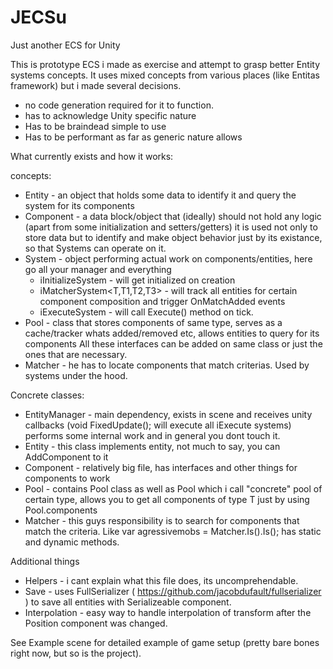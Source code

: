 # JECSu
Just another ECS for Unity

This is prototype ECS i made as exercise and attempt to grasp better Entity systems concepts.
It uses mixed concepts from various places (like Entitas framework) but i made several decisions.

* no code generation required for it to function.
* has to acknowledge Unity specific nature
* Has to be braindead simple to use
* Has to be performant as far as generic nature allows

What currently exists and how it works:

concepts:

* Entity - an object that holds some data to identify it and query the system for its components
* Component - a data block/object that (ideally) should not hold any logic (apart from some initialization and setters/getters)
      it is used not only to store data but to identify and make object behavior just by its existance, so that Systems can operate on it.
* System - object performing actual work on components/entities, here go all your manager and everything 
    * iInitializeSystem - will get initialized on creation
    * iMatcherSystem<T,T1,T2,T3> - will track all entities for certain component composition and trigger OnMatchAdded events 
    * iExecuteSystem - will call Execute() method on tick.
* Pool - class that stores components of same type, serves as a cache/tracker whats added/removed etc, allows entities to query for its components
    All these interfaces can be added on same class or just the ones that are necessary.
* Matcher - he has to locate components that match criterias. Used by systems under the hood.

Concrete classes:

* EntityManager - main dependency, exists in scene and receives unity callbacks (void FixedUpdate(); will execute all iExecute systems) 
performs some internal work and in general you dont touch it.
* Entity - this class implements entity, not much to say, you can AddComponent<T> to it
* Component - relatively big file, has interfaces and other things for components to work
* Pool - contains Pool class as well as Pool<T> which i call "concrete" pool of certain type, allows you to get all components of type T
just by using Pool<T>.components
* Matcher - this guys responsibility is to search for components that match the criteria. Like var agressivemobs = Matcher.Is<Mob>().Is<Agressive>();
has static and dynamic methods.

Additional things
* Helpers - i cant explain what this file does, its uncomprehendable.
* Save - uses FullSerializer ( https://github.com/jacobdufault/fullserializer ) to save all entities with Serializeable component.
* Interpolation - easy way to handle interpolation of transform after the Position component was changed.

See Example scene for detailed example of game setup (pretty bare bones right now, but so is the project).
